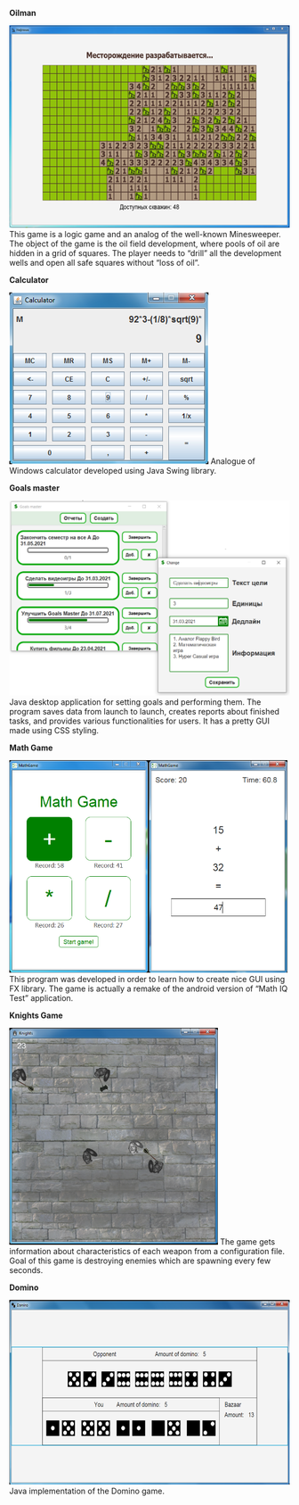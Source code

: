 **Oilman**

<img src="https://github.com/vladimirKa002/Java-applications/blob/master/Pictures/Sl%20p%20-%20analogue%20of%20Minesweeper.png" width="600" height="363" />
This game is a logic game and an analog of the well-known Minesweeper. The object of the game is the oil field development, where pools of oil are hidden in a grid of squares. The player needs to “drill” all the development wells and open all safe squares without “loss of oil”.

**Calculator**

<img src="https://github.com/vladimirKa002/Java-applications/blob/master/Pictures/Sl%20p%20-%20Calculator%20(Java%20Swing).png" width="358" height="308" />
Analogue of Windows calculator developed using Java Swing library.

**Goals master**

<img src="https://github.com/vladimirKa002/Java-applications/blob/master/Pictures/Sl%20p%20-%20Goals%20master.png" width="505" height="350" />
Java desktop application for setting goals and performing them. The program saves data from launch to launch, creates reports about finished tasks, and provides various functionalities for users. It has a pretty GUI made using CSS styling.

**Math Game**

<img src="https://github.com/vladimirKa002/Java-applications/blob/master/Pictures/Sl%20p%20%20-%20Math%20Game.png" width="500" height="381"/>
This program was developed in order to learn how to create nice GUI using FX library. The game is actually a remake of the android version of “Math IQ Test” application.

**Knights Game**

<img src="https://github.com/vladimirKa002/Java-applications/blob/master/Pictures/Sl%20p%20-%20Knights%20Game.png" width="375" height="389" />
The game gets information about characteristics of each weapon from a configuration file. Goal of this game is destroying enemies which are spawning every few seconds.

**Domino**

<img src="https://github.com/vladimirKa002/Java-applications/blob/master/Pictures/Sl%20p%20-%20Domino.png" width="600" height="331" />
Java implementation of the Domino game.
